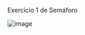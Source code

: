 Exercício 1 de Semáforo

![image](https://user-images.githubusercontent.com/99506287/225044008-a027984c-5cec-4824-bd50-a9a340a5eedd.png)
